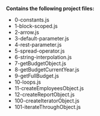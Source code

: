 __Contains the following project files:__  
* 0-constants.js  
* 1-block-scoped.js  
* 2-arrow.js  
* 3-default-parameter.js  
* 4-rest-parameter.js  
* 5-spread-operator.js  
* 6-string-interpolation.js  
* 7-getBudgetObject.js  
* 8-getBudgetCurrentYear.js  
* 9-getFullBudget.js  
* 10-loops.js  
* 11-createEmployeesObject.js  
* 12-createReportObject.js  
* 100-createIteratorObject.js  
* 101-iterateThroughObject.js
